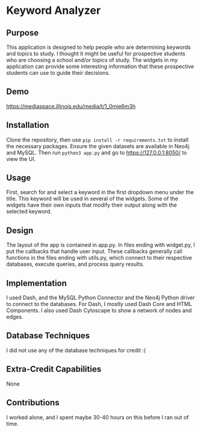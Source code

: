 # Keyword Analyzer

## Purpose
This application is designed to help people who are determining keywords and topics to study. I thought it might be useful for prospective students who are choosing a school and/or topics of study. The widgets in my application can provide some interesting information that these prospective students can use to guide their decisions. 

## Demo 
https://mediaspace.illinois.edu/media/t/1_0mie6m3h

## Installation
Clone the repository, then use ```pip install -r requirements.txt``` to install the necessary packages. Ensure the given datasets are available in Neo4j and MySQL. Then run ```python3 app.py``` and go to https://127.0.0.1:8050/ to view the UI.

## Usage
First, search for and select a keyword in the first dropdown menu under the title. This keyword will be used in several of the widgets. Some of the widgets have their own inputs that modify their output along with the selected keyword.

## Design
The layout of the app is contained in app.py. In files ending with widget.py, I put the callbacks that handle user input. These callbacks generally call functions in the files ending with utils.py, which connect to their respective databases, execute queries, and process query results.

## Implementation
I used Dash, and the MySQL Python Connector and the Neo4j Python driver to connect to the databases. For Dash, I mostly used Dash Core and HTML Components. I also used Dash Cytoscape to show a network of nodes and edges.

## Database Techniques
I did not use any of the database techniques for credit :(

## Extra-Credit Capabilities
None

## Contributions
I worked alone, and I spent maybe 30-40 hours on this before I ran out of time.
